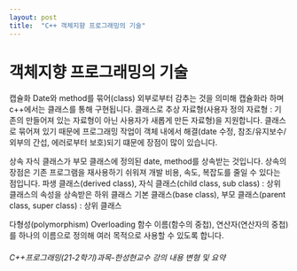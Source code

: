 ```yaml
---
layout: post
title:  "C++ 객체지향 프로그래밍의 기술"
---
```


# 객체지향 프로그래밍의 기술

캡슐화
Date와 method를 묶어(class) 외부로부터 감추는 것을 의미해 캡슐화라 하며 c++에서는 클래스를 통해 구현됩니다.
클래스로 추상 자료형(사용자 정의 자료형 : 기존의 만들어져 있는 자료형이 아닌 사용자가 새롭게 만든 자료형)을 지원합니다.
 클래스로 묶어져 있기 때문에 프로그래밍 작업이 객체 내에서 해결(date 수정, 참조/유지보수/외부의 간섭, 에러로부터 보호)되기 떄문에 장점이 많이 있습니다. 

상속
자식 클래스가 부모 클래스에 정의된 date, method를 상속받는 것입니다.
상속의 장점은 기존 프로그램을 재사용하기 쉬워져 개발 비용, 속도, 복잡도를 줄일 수 있다는 점입니다.
파생 클래스(derived class), 자식 클래스(child class, sub class) : 상위 클래스의 속성을 상속받은 하위 클래스
기본 클래스(base class), 부모 클래스(parent class, super class) : 상위 클래스

다형성(polymorphism)
Overloading
함수 이름(함수의 중첩), 연산자(연산자의 중첩)를 하나의 이름으로 정의해 여러 목적으로 사용할 수 있도록 합니다.



###### C++프로그래밍(21-2학기)과목-한성현교수 강의 내용 변형 및 요약

